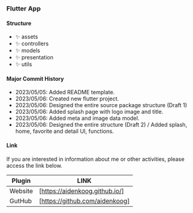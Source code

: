 ### Flutter App

#### Structure

- ✨ assets
- ✨ controllers
- ✨ models
- ✨ presentation
- ✨ utils

#### Major Commit History

- 2023/05/05: Added README template.
- 2023/05/06: Created new flutter project.
- 2023/05/06: Designed the entire source package structure (Draft 1)
- 2023/05/06: Added splash page with logo image and title.
- 2023/05/06: Added meta and image data model.
- 2023/05/06: Designed the entire structure (Draft 2) / Added splash, home, favorite and detail UI, functions.

#### Link

If you are interested in information about me or other activities, please access the link below.

| Plugin  | LINK                           |
| ------- | ------------------------------ |
| Website | [https://aidenkoog.github.io/] |
| GutHub  | [https://github.com/aidenkoog] |
